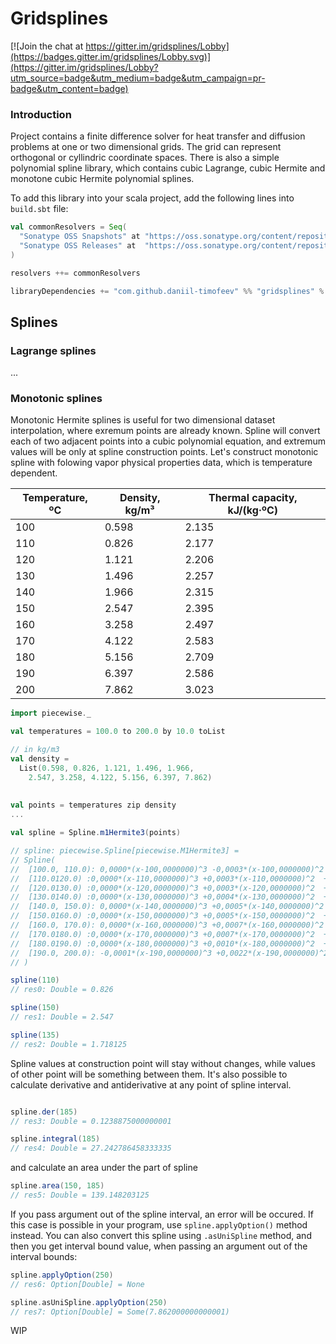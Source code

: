 # Gridsplines

[![Join the chat at https://gitter.im/gridsplines/Lobby](https://badges.gitter.im/gridsplines/Lobby.svg)](https://gitter.im/gridsplines/Lobby?utm_source=badge&utm_medium=badge&utm_campaign=pr-badge&utm_content=badge)

### Introduction
Project contains a finite difference solver for heat transfer and diffusion problems at one or two dimensional grids. The grid can represent orthogonal or cyllindric coordinate spaces.
There is also a simple polynomial spline library, which contains cubic Lagrange, cubic Hermite and monotone cubic Hermite polynomial splines. 

To add this library into your scala project,
add the following lines into ```build.sbt``` file:

```scala
val commonResolvers = Seq(
  "Sonatype OSS Snapshots" at "https://oss.sonatype.org/content/repositories/snapshots",
  "Sonatype OSS Releases" at  "https://oss.sonatype.org/content/repositories/releases"
)

resolvers ++= commonResolvers

libraryDependencies += "com.github.daniil-timofeev" %% "gridsplines" % "0.2.0-SNAPSHOT"

```

## Splines

### Lagrange splines
...

### Monotonic splines
Monotonic Hermite splines is useful for two dimensional dataset interpolation, where exremum points are already known.
Spline will convert each of two adjacent points into a cubic polynomial equation, and extremum values will be only at spline construction points. Let's construct monotonic spline with folowing vapor physical properties data, which is temperature dependent.

| Temperature,  ºC | Density,  kg/m³ | Thermal capacity,  kJ/(kg·ºC) |
|------------------|-----------------|-------------------------------|
| 100              | 0.598           | 2.135                         |
| 110              | 0.826           | 2.177                         |
| 120              | 1.121           | 2.206                         |
| 130              | 1.496           | 2.257                         |
| 140              | 1.966           | 2.315                         |
| 150              | 2.547           | 2.395                         |
| 160              | 3.258           | 2.497                         |
| 170              | 4.122           | 2.583                         |
| 180              | 5.156           | 2.709                         |
| 190              | 6.397           | 2.586                         |
| 200              | 7.862           | 3.023                         |

```scala
import piecewise._

val temperatures = 100.0 to 200.0 by 10.0 toList

// in kg/m3
val density =
  List(0.598, 0.826, 1.121, 1.496, 1.966,
    2.547, 3.258, 4.122, 5.156, 6.397, 7.862)
    
    
val points = temperatures zip density
...

val spline = Spline.m1Hermite3(points)

// spline: piecewise.Spline[piecewise.M1Hermite3] = 
// Spline(
//  [100.0, 110.0): 0,0000*(x-100,0000000)^3 -0,0003*(x-100,0000000)^2  +0,0228*(x-100,0000000) +0,5980
//  [110.0120.0) :0,0000*(x-110,0000000)^3 +0,0003*(x-110,0000000)^2  +0,0262*(x-110,0000000) +0,8260
//  [120.0130.0) :0,0000*(x-120,0000000)^3 +0,0003*(x-120,0000000)^2  +0,0335*(x-120,0000000) +1,1210
//  [130.0140.0) :0,0000*(x-130,0000000)^3 +0,0004*(x-130,0000000)^2  +0,0422*(x-130,0000000) +1,4960
//  [140.0, 150.0): 0,0000*(x-140,0000000)^3 +0,0005*(x-140,0000000)^2  +0,0526*(x-140,0000000) +1,9660
//  [150.0160.0) :0,0000*(x-150,0000000)^3 +0,0005*(x-150,0000000)^2  +0,0646*(x-150,0000000) +2,5470
//  [160.0, 170.0): 0,0000*(x-160,0000000)^3 +0,0007*(x-160,0000000)^2  +0,0787*(x-160,0000000) +3,2580
//  [170.0180.0) :0,0000*(x-170,0000000)^3 +0,0007*(x-170,0000000)^2  +0,0949*(x-170,0000000) +4,1220
//  [180.0190.0) :0,0000*(x-180,0000000)^3 +0,0010*(x-180,0000000)^2  +0,1138*(x-180,0000000) +5,1560
//  [190.0, 200.0): -0,0001*(x-190,0000000)^3 +0,0022*(x-190,0000000)^2  +0,1353*(x-190,0000000) +6,3970
// )

spline(110)
// res0: Double = 0.826

spline(150)
// res1: Double = 2.547

spline(135)
// res2: Double = 1.718125
```
Spline values at construction point will stay without changes, while values of other point will be something between them.
It's also possible to calculate derivative and antiderivative at any point of spline interval. 
```scala

spline.der(185)
// res3: Double = 0.1238875000000001

spline.integral(185)
// res4: Double = 27.242786458333335
```
and calculate an area under the part of spline

```scala
spline.area(150, 185)
// res5: Double = 139.148203125
```
If you pass argument out of the spline interval, an error will be occured. 
If this case is possible in your program, use `spline.applyOption()` method instead. You can also convert this spline using `.asUniSpline` method, and then you get interval bound value, when passing an argument out of the interval bounds:

```scala
spline.applyOption(250)
// res6: Option[Double] = None

spline.asUniSpline.applyOption(250)
// res7: Option[Double] = Some(7.862000000000001)

```
WIP
